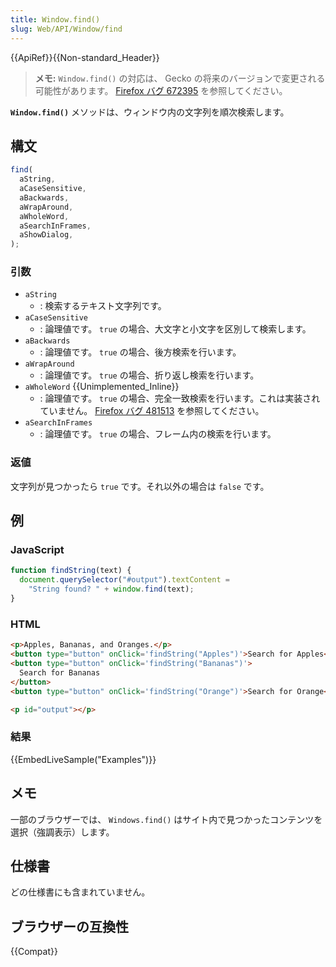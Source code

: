 ```yaml
---
title: Window.find()
slug: Web/API/Window/find
---
```


{{ApiRef}}{{Non-standard_Header}}

> **メモ:** `Window.find()` の対応は、 Gecko の将来のバージョンで変更される可能性があります。 [Firefox バグ 672395](https://bugzil.la/672395) を参照してください。

**`Window.find()`** メソッドは、ウィンドウ内の文字列を順次検索します。

## 構文

```js
find(
  aString,
  aCaseSensitive,
  aBackwards,
  aWrapAround,
  aWholeWord,
  aSearchInFrames,
  aShowDialog,
);
```

### 引数

- `aString`
  - : 検索するテキスト文字列です。
- `aCaseSensitive`
  - : 論理値です。 `true` の場合、大文字と小文字を区別して検索します。
- `aBackwards`
  - : 論理値です。 `true` の場合、後方検索を行います。
- `aWrapAround`
  - : 論理値です。 `true` の場合、折り返し検索を行います。
- `aWholeWord` {{Unimplemented_Inline}}
  - : 論理値です。 `true` の場合、完全一致検索を行います。これは実装されていません。 [Firefox バグ 481513](https://bugzil.la/481513) を参照してください。
- `aSearchInFrames`
  - : 論理値です。 `true` の場合、フレーム内の検索を行います。

### 返値

文字列が見つかったら `true` です。それ以外の場合は `false` です。

## 例

### JavaScript

```js
function findString(text) {
  document.querySelector("#output").textContent =
    "String found? " + window.find(text);
}
```

### HTML

```html
<p>Apples, Bananas, and Oranges.</p>
<button type="button" onClick='findString("Apples")'>Search for Apples</button>
<button type="button" onClick='findString("Bananas")'>
  Search for Bananas
</button>
<button type="button" onClick='findString("Orange")'>Search for Orange</button>

<p id="output"></p>
```

### 結果

{{EmbedLiveSample("Examples")}}

## メモ

一部のブラウザーでは、 `Windows.find()` はサイト内で見つかったコンテンツを選択（強調表示）します。

## 仕様書

どの仕様書にも含まれていません。

## ブラウザーの互換性

{{Compat}}
